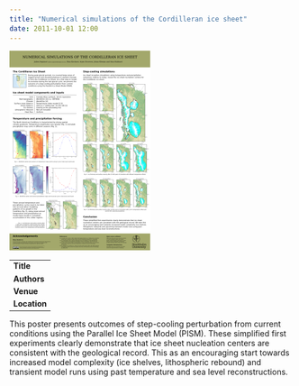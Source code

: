 ```yaml
---
title: "Numerical simulations of the Cordilleran ice sheet"
date: 2011-10-01 12:00
---
```


![](/img/applications/2011-inqua-cordillera.png)


||
|-
| **Title** | [Numerical simulations of the Cordilleran ice sheet](http://people.su.se/~jsegu/files/2011-inqua-cordillera.pdf) |
| **Authors** | [Julien Seguinot](http://people.su.se/~jsegu/) |
| **Venue** | [INQUA 2011](http://www.inqua2011.ch/) |
| **Location** | Cordilleran (paleo) ice sheet, North America |

This poster presents outcomes of step-cooling perturbation from current conditions using the Parallel Ice Sheet Model (PISM).
These simplified first experiments clearly demonstrate that ice sheet nucleation centers are consistent with the geological record. This as an encouraging start towards increased model complexity (ice shelves, lithospheric rebound) and transient model runs using past temperature and sea level reconstructions.

